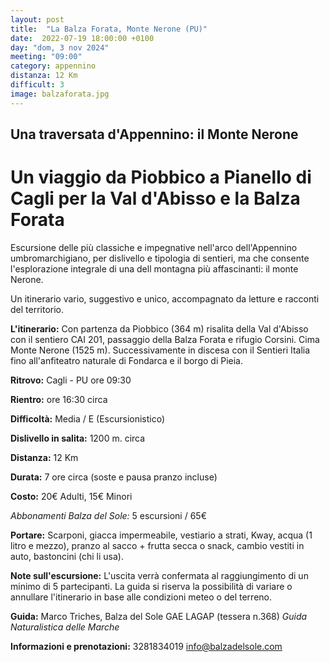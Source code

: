 ```yaml
---
layout: post
title:  "La Balza Forata, Monte Nerone (PU)"
date:  2022-07-19 18:00:00 +0100
day: "dom, 3 nov 2024"
meeting: "09:00"
category: appennino 
distanza: 12 Km
difficult: 3
image: balzaforata.jpg
---
```


## Una traversata d'Appennino: il Monte Nerone

# Un viaggio da Piobbico a Pianello di Cagli per la Val d'Abisso e la Balza Forata

Escursione delle più classiche e impegnative nell'arco dell'Appennino umbromarchigiano, per dislivello e tipologia di sentieri, ma che consente l'esplorazione integrale di una dell montagna più affascinanti: il monte Nerone.

Un itinerario vario, suggestivo e unico, accompagnato da letture e racconti del territorio.

**L'itinerario:** Con partenza da Piobbico (364 m) risalita della Val d'Abisso con il sentiero CAI 201, passaggio della Balza Forata e rifugio Corsini. Cima Monte Nerone (1525 m). Successivamente in discesa con il Sentieri Italia fino all'anfiteatro naturale di Fondarca e il borgo di Pieia.

**Ritrovo:** Cagli - PU ore 09:30

**Rientro:** ore 16:30 circa 

**Difficoltà:** Media / E (Escursionistico)

**Dislivello in salita:**  1200 m. circa

**Distanza:** 12 Km

**Durata:** 7 ore circa (soste e pausa pranzo incluse)

**Costo:** 20€ Adulti, 15€ Minori

*Abbonamenti Balza del Sole:* 5 escursioni / 65€

**Portare:** Scarponi, giacca impermeabile, vestiario a strati, Kway, acqua (1 litro e mezzo), pranzo al sacco + frutta secca o snack, cambio vestiti in auto, bastoncini (chi li usa). 

**Note sull'escursione:** L'uscita verrà confermata al raggiungimento di un minimo di 5 partecipanti. La guida si riserva la possibilità di variare o annullare l'itinerario in base alle condizioni meteo o del terreno.


**Guida:** Marco Triches, Balza del Sole GAE LAGAP (tessera n.368)
*Guida Naturalistica delle Marche*

**Informazioni e prenotazioni:** 3281834019 info@balzadelsole.com
